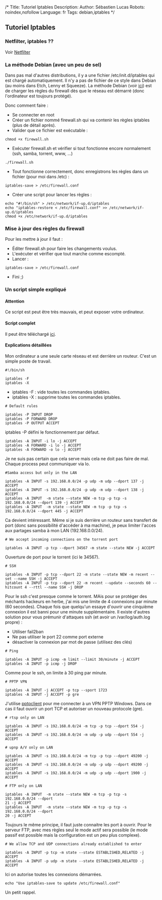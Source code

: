/*
Title: Tutoriel Iptables
Description: 
Author: Sébastien Lucas
Robots: noindex,nofollow
Language: fr
Tags: debian,iptables
*/
## Tutoriel Iptables

### Netfilter, iptables ??
Voir [Netfilter](http://fr.wikipedia.org/wiki/Special:Search?search=Netfilter)
### La méthode Debian (avec un peu de sel)

Dans pas mal d'autres distributions, il y a une fichier /etc/init.d/iptables qui est chargé automatiquement. Il n'y a pas de fichier de ce style dans Debian (au moins dans Etch, Lenny et Squeeze). La méthode Debian (voir [ici](http://www.debian-administration.org/articles/445)) est de charger les règles du firewall dès que le réseau est démarré (donc l'ordinateur est toujours protégé).

Donc comment faire :
*	Se connecter en root
*	Créer un fichier nommé firewall.sh qui va contenir les règles iptables (plus de détail après).
*	Valider que ce fichier est exécutable :
```
chmod +x firewall.sh
```
*	Exécuter firewall.sh et vérifier si tout fonctionne encore normalement (ssh, samba, torrent, www, ...)
```
./firewall.sh
```
*	Tout fonctionne correctement, donc enregistrons les règles dans un fichier (pour moi dans /etc) :
```
iptables-save > /etc/firewall.conf
```
*	Créer une script pour lancer les règles :

```
echo "#!/bin/sh" > /etc/network/if-up.d/iptables 
echo "iptables-restore < /etc/firewall.conf" >> /etc/network/if-up.d/iptables 
chmod +x /etc/network/if-up.d/iptables 
```
### Mise à jour des règles du firewall

Pour les mettre à jour il faut :
*	Éditer firewall.sh pour faire les changements voulus.
*	L'exécuter et vérifier que tout marche comme escompté.
*	Lancer :

```
iptables-save > /etc/firewall.conf
```

*	Fini ;)
### Un script simple expliqué

#### Attention
Ce script est peut être très mauvais, et peut exposer votre ordinateur.
#### Script complet

Il peut être téléchargé [ici](/en/debian/iptables-script).
#### Explications détaillées

Mon ordinateur a une seule carte réseau et est derrière un routeur. C'est un simple poste de travail.

```
#!/bin/sh

iptables -F
iptables -X
```

*	iptables -F : vide toutes les commandes iptables.
*	iptables -X : supprime toutes les commandes iptables.

```
# Default rules

iptables -P INPUT DROP
iptables -P FORWARD DROP
iptables -P OUTPUT ACCEPT
```

iptables -P défini le fonctionnement par défaut.

```
iptables -A INPUT -i lo -j ACCEPT
iptables -A FORWARD -i lo -j ACCEPT
iptables -A FORWARD -o lo -j ACCEPT
```

Je ne suis pas certain que cela serve mais cela ne doit pas faire de mal. Chaque process peut communiquer via lo.

```
#Samba access but only in the LAN

iptables -A INPUT -s 192.168.0.0/24 -p udp -m udp --dport 137 -j ACCEPT
iptables -A INPUT -s 192.168.0.0/24 -p udp -m udp --dport 138 -j ACCEPT
iptables -A INPUT  -m state --state NEW -m tcp -p tcp -s 192.168.0.0/24 --dport 139 -j ACCEPT
iptables -A INPUT  -m state --state NEW -m tcp -p tcp -s 192.168.0.0/24 --dport 445 -j ACCEPT
```

Ca devient intéressant. Même si je suis derrière un routeur sans transfert de port (donc sans possibilité d'accéder à ma machine), je peux limiter l'acces aux partages samba à mon LAN (192.168.0.0/24).

```
# We accept incoming connections on the torrent port

iptables -A INPUT -p tcp --dport 34567 -m state --state NEW -j ACCEPT
```

Ouverture de port pour le torrent (ici le 34567).

```
# SSH

iptables -A INPUT -p tcp --dport 22 -m state --state NEW -m recent --set --name SSH -j ACCEPT
iptables -A INPUT -p tcp --dport 22 -m recent --update --seconds 60 --hitcount 4 --rttl --name SSH -j DROP
```

Pour le ssh c'est presque comme le torrent. MAis pour se protéger des méchants hackeurs en herbe, j'ai mis une limite de 4 connexions par minute (60 secondes). Chaque fois que quelqu'un essaye d'ouvrir une cinquième connexion il est banni pour une minute supplémentaire. Il existe d'autres solution pour vous prémunir d'attaques ssh (et avoir un /var/log/auth.log propre) :
*	Utiliser fail2ban
*	Ne pas utiliser le port 22 comme port externe
*	désactiver la connexion par mot de passe (utilisez des clés)

```
# Ping

iptables -A INPUT -p icmp -m limit --limit 30/minute -j ACCEPT
iptables -A INPUT -p icmp -j DROP
```

Comme pour le ssh, on limite à 30 ping par minute.

```
# PPTP VPN

iptables -A INPUT -j ACCEPT -p tcp --sport 1723
iptables -A INPUT -j ACCEPT -p gre
```

J'utilise [pptpclient](http://pptpclient.sourceforge.net/) pour me connecter à un VPN PPTP Windows. Dans ce cas il faut ouvrir un port TCP et autoriser un nouveau protocole (gre).

```
# rtsp only on LAN

iptables -A INPUT -s 192.168.0.0/24 -m tcp -p tcp --dport 554 -j ACCEPT
iptables -A INPUT -s 192.168.0.0/24 -m udp -p udp --dport 554 -j ACCEPT

# upnp A/V only on LAN

iptables -A INPUT -s 192.168.0.0/24 -m tcp -p tcp --dport 49200 -j ACCEPT
iptables -A INPUT -s 192.168.0.0/24 -m udp -p udp --dport 49200 -j ACCEPT
iptables -A INPUT -s 192.168.0.0/24 -m udp -p udp --dport 1900 -j ACCEPT

# FTP only on LAN

iptables -A INPUT  -m state --state NEW -m tcp -p tcp -s 192.168.0.0/24 --dport
21 -j ACCEPT
iptables -A INPUT  -m state --state NEW -m tcp -p tcp -s 192.168.0.0/24 --dport
20 -j ACCEPT
```

Toujours le même principe, il faut juste connaitre les port à ouvrir. Pour le serveur FTP, avec mes règles seul le mode actif sera possible (le mode passif est possible mais la configuration est un peu plus complexe).

```
# We allow TCP and UDP connections already established to enter

iptables -A INPUT -p tcp -m state --state ESTABLISHED,RELATED -j ACCEPT
iptables -A INPUT -p udp -m state --state ESTABLISHED,RELATED -j ACCEPT
```

Ici on autorise toutes les connexions démarrées.

```
echo "Use iptables-save to update /etc/firewall.conf"
```

Un petit rappel.

